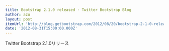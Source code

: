 ```yaml
---
title: Bootstrap 2.1.0 released · Twitter Bootstrap Blog
author: azu
layout: post
itemUrl: 'http://blog.getbootstrap.com/2012/08/20/bootstrap-2-1-0-released/'
date: '2012-08-31T15:00:00.000Z'
---
```

Twitter Bootstrap 2.1.0リリース

